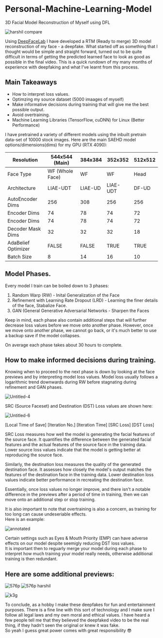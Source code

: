 # Personal-Machine-Learning-Model
3D Facial Model Reconstruction of Myself using DFL

![harshil compare](https://github.com/AnchorBlueTop/Personal-Machine-Learning-Model/assets/98157644/36c0568d-a629-4932-8727-dd41c69037c6)

Using [DeepFaceLab](https://github.com/iperov/DeepFaceLab) I have developed a RTM (Ready to merge) 3D model reconstruction of my face - a deepfake.
What started off as something that I thought would be simple and straight forward, turned out to be quite difficult in terms of getting the predicted learned face to look as good as possible in the final video. This is a quick rundown of my many months of experience with deepfaking and what I've learnt from this process.

## Main Takeaways

* How to interpret loss values.
* Optimzing my source dataset (5000 imaages of myself)
* Make informative decisions during training that will give me the best possible output.
* Avoid overtraining.
* Machine Learning Libraries (TensorFlow, cuDNN) for Linux (Better Performance)

I have pretrained a variety of different models using the inbuilt pretrain data-set of 10000 stock images. 
Here are the main SAEHD model options/dimensions(dims) for my GPU (RTX 4090):

| Resolution  | 544x544 (Main) | 384x384 | 352x352 | 512x512                                                   
| ------------- | ------------- | ------------- | ------------- | ------------- |          
| Face Type  | WF (Whole Face)  |  WF | WF | Head |      
| Architecture  | LIAE-UDT  | LIAE-UD  | LIAE-UDT | DF-UD |
| AutoEncoder Dims  | 256  | 308  | 256 | 256 | 
| Encoder Dims  | 74  | 78  | 74 | 72 | 
| Encoder Dims  | 74  | 78  | 74 | 72 |
| Decoder Mask Dims  | 32  | 32  | 32 | 18 |
| AdaBelief Optimizer   | FALSE  | FALSE  | TRUE | TRUE |
| Batch Size   | 8  | 14  | 16  | 10 |

## Model Phases.

Every model I train can be boiled down to 3 phases:
1. Random Warp (RW) - Inital Generalization of the Face
2. Refinement with Learning Rate Dropout (LRD) - Learning the finer details of the face, Stabalize Face.
3. GAN (General Generative Adversarial Networks - Sharpen the Faces

Keep in mind, each phase also contain additional steps that will further decrease loss values before we move onto another phase.
However, once we move onto another phase, we cannot go back, or it's much better to use a backup save if the model collapses.

On average each phase takes about 30 hours to complete. 

## How to make informed decisions during training.

Knowing when to proceed to the next phase is down by looking at the face previews and by interpreting model loss values.
Model loss usually follows a logarithmic trend downwards during RW before stagnating during refinement and GAN phases.

![Untitled-4](https://github.com/AnchorBlueTop/Personal-Machine-Learning-Model/assets/98157644/341e3a21-cd55-4cda-960c-3043a56717f4)

SRC (Source Faceset) and Destination (DST) Loss values are shown here:

![Untitled-6](https://github.com/AnchorBlueTop/Personal-Machine-Learning-Model/assets/98157644/5899a485-cdb6-47b1-bed6-be0a89458dfb)

[Local Time of Save] [Iteration No.] [Iteration Time] [SRC Loss] [DST Loss]

SRC Loss measures how well the model is generating the facial features of the source face. It quantifies the difference between the generated facial features and the actual features of the source face in the training data. Lower source loss values indicate that the model is getting better at reproducing the source face.

Similarly, the destination loss measures the quality of the generated destination face. It assesses how closely the model's output matches the features of the destination face in the training data. Lower destination loss values indicate better performance in recreating the destination face. 

Essentially, once loss values no longer improve, and there isn't a notable difference in the previews after a period of time in training, then we can move onto an additional step or stop training. 

It is also important to note that overtraining is also a concern, as training for too long can cause undeseriable effects.  
Here is an example:

![annotated](https://github.com/AnchorBlueTop/Personal-Machine-Learning-Model/assets/98157644/dc03d95d-f0c4-4454-9118-89dc4b4f8d9b)

Certain settings such as Eyes & Mouth Priority (EMP) can have adverse effects on our model despite seemigly reducing DST loss values.  
It is important then to reguarly merge your model during each phase to interpret how much training your model really needs, otherwise additional training is then redundant. 

## Here are some additional previews:

![576p](https://github.com/AnchorBlueTop/Personal-Machine-Learning-Model/assets/98157644/2026d10e-061a-4c12-96eb-2ca999f0be03)
![576p harshil](https://github.com/AnchorBlueTop/Personal-Machine-Learning-Model/assets/98157644/a7bb75a2-ec37-4460-8633-c591cd110d37)

![k3g](https://github.com/AnchorBlueTop/Personal-Machine-Learning-Model/assets/98157644/0286e5b3-2d46-42f4-9c6c-e41226fb2890)

To conclude, as a hobby I make these deepfakes for fun and entertainment purposes. There is a fine line with this sort of technology and I make sure I follow all legal laws and
my own moral and ethical values. I have heard a few people tell me that they believed the deepfaked video to be the real thing, if they hadn't seen the original or knew it was fake.  
So yeah I guess great power comes with great responsibility 😎







